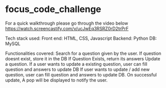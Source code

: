 # focus_code_challenge

For a quick walkthrough please go through the video below
https://watch.screencastify.com/v/ucJwEq3RSRZ0rD2trPrF

Tech stack used:
Front end: HTML, CSS, Javascript
Backend: Python
DB: MySQL

Functionalities covered:
Search for a question given by the user. 
  If question doesnt exist, store it in the DB
  If Question Exists, return its answers
Update a question.
  If a user wants to update a existing question, user can fill question and answers to update DB
  If user wants to update / add new question, user can fill question and answers to update DB.
  On successful update, A pop will be displayed to notify the user.

